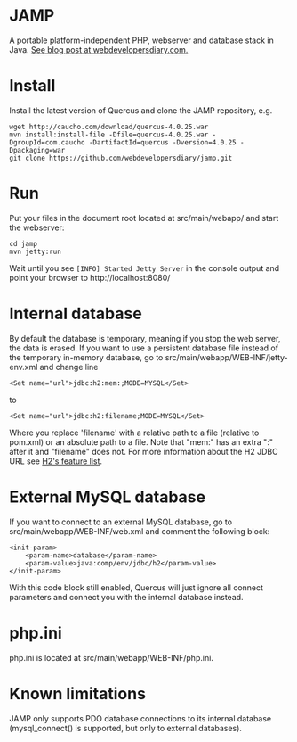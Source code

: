 JAMP
====
A portable platform-independent PHP, webserver and database stack in Java.
[See blog post at webdevelopersdiary.com.](http://www.webdevelopersdiary.com/1/post/2012/07/jamp-an-ultra-portable-php-web-server-and-database-stack-in-java.html)

Install
=======
Install the latest version of Quercus and clone the JAMP repository, e.g.

	wget http://caucho.com/download/quercus-4.0.25.war
	mvn install:install-file -Dfile=quercus-4.0.25.war -DgroupId=com.caucho -DartifactId=quercus -Dversion=4.0.25 -Dpackaging=war
	git clone https://github.com/webdevelopersdiary/jamp.git

Run
===
Put your files in the document root located at src/main/webapp/ and start the webserver:

	cd jamp
	mvn jetty:run

Wait until you see `[INFO] Started Jetty Server` in the console output and point your browser to http://localhost:8080/

Internal database
===================
By default the database is temporary, meaning if you stop the web server, the data is erased.
If you want to use a persistent database file instead of the temporary in-memory database,
go to src/main/webapp/WEB-INF/jetty-env.xml and change line

	<Set name="url">jdbc:h2:mem:;MODE=MYSQL</Set>


to

	<Set name="url">jdbc:h2:filename;MODE=MYSQL</Set>


Where you replace 'filename' with a relative path to a file (relative to pom.xml)
or an absolute path to a file. Note that "mem:" has an extra ":" after it and "filename" does not.
For more information about the H2 JDBC URL see [H2's feature list](http://www.h2database.com/html/features.html#database_url).

External MySQL database
=======================
If you want to connect to an external MySQL database, go to src/main/webapp/WEB-INF/web.xml
and comment the following block:

	<init-param>
		<param-name>database</param-name>
		<param-value>java:comp/env/jdbc/h2</param-value>
	</init-param>

With this code block still enabled, Quercus will just ignore all connect parameters
and connect you with the internal database instead.

php.ini
=======
php.ini is located at src/main/webapp/WEB-INF/php.ini.

Known limitations
=================
JAMP only supports PDO database connections to its internal database
(mysql_connect() is supported, but only to external databases).
